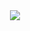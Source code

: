 <div align="center">
<img src="https://badge42.herokuapp.com/api/stats/lucdos-s?cursus=42cursus">
</div>
